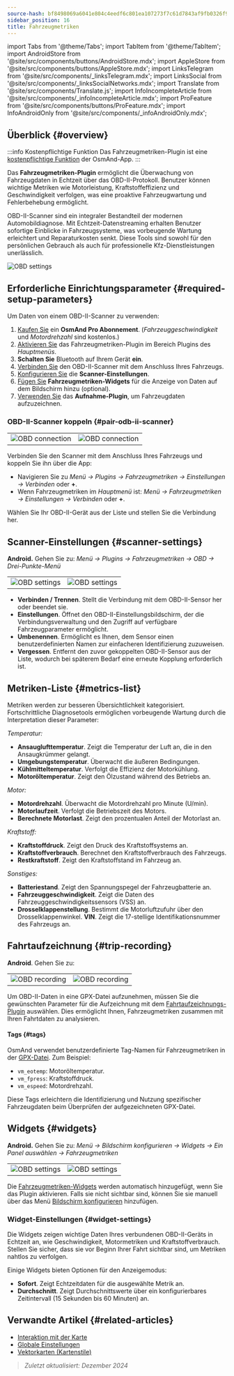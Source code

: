 ```yaml
---
source-hash: bf8498069a6041e804c4eedf6c801ea107273f7c61d7843af9fb0326f93c493d
sidebar_position: 16
title: Fahrzeugmetriken
---
```

import Tabs from '@theme/Tabs';
import TabItem from '@theme/TabItem';
import AndroidStore from '@site/src/components/buttons/AndroidStore.mdx';
import AppleStore from '@site/src/components/buttons/AppleStore.mdx';
import LinksTelegram from '@site/src/components/_linksTelegram.mdx';
import LinksSocial from '@site/src/components/_linksSocialNetworks.mdx';
import Translate from '@site/src/components/Translate.js';
import InfoIncompleteArticle from '@site/src/components/_infoIncompleteArticle.mdx';
import ProFeature from '@site/src/components/buttons/ProFeature.mdx';
import InfoAndroidOnly from '@site/src/components/_infoAndroidOnly.mdx';


<InfoIncompleteArticle/>

<InfoAndroidOnly/>

## Überblick {#overview}

:::info Kostenpflichtige Funktion
Das Fahrzeugmetriken-Plugin ist eine [kostenpflichtige Funktion](../purchases/index.md) der OsmAnd-App.
:::

Das **Fahrzeugmetriken-Plugin** ermöglicht die Überwachung von Fahrzeugdaten in Echtzeit über das OBD-II-Protokoll. Benutzer können wichtige Metriken wie Motorleistung, Kraftstoffeffizienz und Geschwindigkeit verfolgen, was eine proaktive Fahrzeugwartung und Fehlerbehebung ermöglicht.

OBD-II-Scanner sind ein integraler Bestandteil der modernen Automobildiagnose. Mit Echtzeit-Datenstreaming erhalten Benutzer sofortige Einblicke in Fahrzeugsysteme, was vorbeugende Wartung erleichtert und Reparaturkosten senkt. Diese Tools sind sowohl für den persönlichen Gebrauch als auch für professionelle Kfz-Dienstleistungen unerlässlich.

<Tabs groupId="operating-systems" queryString="current-os">

<TabItem value="android" label="Android">

![OBD settings](@site/static/img/plugins/obd/obd_overview_2.png)

</TabItem>

</Tabs>


## Erforderliche Einrichtungsparameter {#required-setup-parameters}

Um Daten von einem OBD-II-Scanner zu verwenden:

1. [Kaufen Sie](../purchases/) ein **OsmAnd Pro Abonnement**. (*Fahrzeuggeschwindigkeit* und *Motordrehzahl* sind kostenlos.)
2. [Aktivieren Sie](../plugins/index.md#enable--disable) das Fahrzeugmetriken-Plugin im Bereich Plugins des *Hauptmenüs*.
3. **Schalten Sie** Bluetooth auf Ihrem Gerät **ein**.
4. [Verbinden Sie](#pair-odb-ii-scanner) den OBD-II-Scanner mit dem Anschluss Ihres Fahrzeugs.
5. [Konfigurieren Sie](#scanner-settings) die **Scanner-Einstellungen**.
6. [Fügen Sie](#widgets) **Fahrzeugmetriken-Widgets** für die Anzeige von Daten auf dem Bildschirm hinzu (optional).
7. [Verwenden Sie](#trip-recording) das **Aufnahme-Plugin**, um Fahrzeugdaten aufzuzeichnen.


### OBD-II-Scanner koppeln {#pair-odb-ii-scanner}

| | |
|--|--|
|![OBD connection](@site/static/img/plugins/obd/obd_connect.png)|![OBD connection](@site/static/img/plugins/obd/obd_connect_2.png)|

Verbinden Sie den Scanner mit dem Anschluss Ihres Fahrzeugs und koppeln Sie ihn über die App:

- Navigieren Sie zu *Menü → Plugins → Fahrzeugmetriken → Einstellungen → Verbinden* oder **+**.
- Wenn Fahrzeugmetriken im *Hauptmenü* ist: *Menü → Fahrzeugmetriken → Einstellungen → Verbinden* oder **+**.

Wählen Sie Ihr OBD-II-Gerät aus der Liste und stellen Sie die Verbindung her.


## Scanner-Einstellungen {#scanner-settings}

**Android.** Gehen Sie zu: *Menü → Plugins → Fahrzeugmetriken → OBD → Drei-Punkte-Menü*

| | |
|--|--|
|![OBD settings](@site/static/img/plugins/obd/obd_settings.png)|![OBD settings](@site/static/img/plugins/obd/obd_settings_1.png)|

- **Verbinden / Trennen**. Stellt die Verbindung mit dem OBD-II-Sensor her oder beendet sie.
- **Einstellungen**. Öffnet den OBD-II-Einstellungsbildschirm, der die Verbindungsverwaltung und den Zugriff auf verfügbare Fahrzeugparameter ermöglicht.
- **Umbenennen**. Ermöglicht es Ihnen, dem Sensor einen benutzerdefinierten Namen zur einfacheren Identifizierung zuzuweisen.
- **Vergessen**. Entfernt den zuvor gekoppelten OBD-II-Sensor aus der Liste, wodurch bei späterem Bedarf eine erneute Kopplung erforderlich ist.


## Metriken-Liste {#metrics-list}

Metriken werden zur besseren Übersichtlichkeit kategorisiert. Fortschrittliche Diagnosetools ermöglichen vorbeugende Wartung durch die Interpretation dieser Parameter:

*Temperatur:*

- **Ansauglufttemperatur**. Zeigt die Temperatur der Luft an, die in den Ansaugkrümmer gelangt.
- **Umgebungstemperatur**. Überwacht die äußeren Bedingungen.
- **Kühlmitteltemperatur**. Verfolgt die Effizienz der Motorkühlung.
- **Motoröltemperatur**. Zeigt den Ölzustand während des Betriebs an.

*Motor:*

- **Motordrehzahl**. Überwacht die Motordrehzahl pro Minute (U/min).
- **Motorlaufzeit**. Verfolgt die Betriebszeit des Motors.
- **Berechnete Motorlast**. Zeigt den prozentualen Anteil der Motorlast an.

*Kraftstoff:*

- **Kraftstoffdruck**. Zeigt den Druck des Kraftstoffsystems an.
- **Kraftstoffverbrauch**. Berechnet den Kraftstoffverbrauch des Fahrzeugs.
- **Restkraftstoff**. Zeigt den Kraftstoffstand im Fahrzeug an.

*Sonstiges:*

- **Batteriestand**. Zeigt den Spannungspegel der Fahrzeugbatterie an.
- **Fahrzeuggeschwindigkeit**. Zeigt die Daten des Fahrzeuggeschwindigkeitssensors (VSS) an.
- **Drosselklappenstellung**. Bestimmt die Motorluftzufuhr über den Drosselklappenwinkel.
  **VIN**. Zeigt die 17-stellige Identifikationsnummer des Fahrzeugs an.


## Fahrtaufzeichnung {#trip-recording}

**Android**. Gehen Sie zu: *<Translate android="true" ids="shared_string_menu,plugins_menu_group,record_plugin_name,shared_string_settings,data_settings,record_obd_data"/>*

| | |
|--|--|
|![OBD recording](@site/static/img/plugins/obd/obd_recording.png)| ![OBD recording](@site/static/img/plugins/obd/obd_recording_1.png)|

Um OBD-II-Daten in eine GPX-Datei aufzunehmen, müssen Sie die gewünschten Parameter für die Aufzeichnung mit dem [Fahrtaufzeichnungs-Plugin](../plugins/trip-recording.md#recording-settings) auswählen. Dies ermöglicht Ihnen, Fahrzeugmetriken zusammen mit Ihren Fahrtdaten zu analysieren.

#### Tags {#tags}

OsmAnd verwendet benutzerdefinierte Tag-Namen für Fahrzeugmetriken in der [GPX-Datei](../plugins/trip-recording.md#recorded-gpx-file). Zum Beispiel:

- `vm_eotemp`: Motoröltemperatur.
- `vm_fpress`: Kraftstoffdruck.
- `vm_espeed`: Motordrehzahl.

Diese Tags erleichtern die Identifizierung und Nutzung spezifischer Fahrzeugdaten beim Überprüfen der aufgezeichneten GPX-Datei.


## Widgets {#widgets}

**Android.** Gehen Sie zu: *Menü → Bildschirm konfigurieren → Widgets → Ein Panel auswählen → Fahrzeugmetriken*

| | |
|--|--|
|![OBD settings](@site/static/img/plugins/obd/obd_widget_1.png)| ![OBD settings](@site/static/img/plugins/obd/obd_widget.png)|

Die [Fahrzeugmetriken-Widgets](../widgets/info-widgets.md#vehicle-metrics-widgets) werden automatisch hinzugefügt, wenn Sie das Plugin aktivieren. Falls sie nicht sichtbar sind, können Sie sie manuell über das Menü [Bildschirm konfigurieren](../widgets/configure-screen.md) hinzufügen.

### Widget-Einstellungen {#widget-settings}

Die Widgets zeigen wichtige Daten Ihres verbundenen OBD-II-Geräts in Echtzeit an, wie Geschwindigkeit, Motormetriken und Kraftstoffverbrauch. Stellen Sie sicher, dass sie vor Beginn Ihrer Fahrt sichtbar sind, um Metriken nahtlos zu verfolgen.

Einige Widgets bieten Optionen für den Anzeigemodus:

- **Sofort**. Zeigt Echtzeitdaten für die ausgewählte Metrik an.
- **Durchschnitt**. Zeigt Durchschnittswerte über ein konfigurierbares Zeitintervall (15 Sekunden bis 60 Minuten) an.


## Verwandte Artikel {#related-articles}

- [Interaktion mit der Karte](../../user/map/interact-with-map.md)
- [Globale Einstellungen](../../user/personal/global-settings.md)
- [Vektorkarten (Kartenstile)](../../user/map/vector-maps.md)

> *Zuletzt aktualisiert: Dezember 2024*
